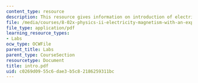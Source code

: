 ```yaml
---
content_type: resource
description: This resource gives information on introduction of electricity, and magnetism.
file: /media/courses/8-02x-physics-ii-electricity-magnetism-with-an-experimental-focus-spring-2005/c0269d0955c6dae3b5c82186259311bc_intro.pdf
file_type: application/pdf
learning_resource_types:
- Labs
ocw_type: OCWFile
parent_title: Labs
parent_type: CourseSection
resourcetype: Document
title: intro.pdf
uid: c0269d09-55c6-dae3-b5c8-2186259311bc
---
```


